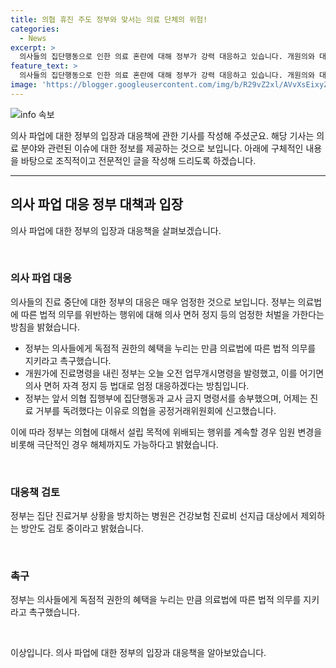 ```yaml
---
title: 의협 휴진 주도 정부와 맞서는 의료 단체의 위험!
categories:
  - News
excerpt: >
  의사들의 집단행동으로 인한 의료 혼란에 대해 정부가 강력 대응하고 있습니다. 개원의와 대학교수들의 진료 중단에 대해 의료법을 준수하고, 그렇지 않을 경우에는 엄격한 처벌을 가할 것이라고 경고했습니다. 또한, 의사협회에 대한 해체까지의 가능성을 시사하며, 집단 행동과 진료 거부에 대한 조치를 검토 중이라고 밝혔습니다. (150자)
feature_text: >
  의사들의 집단행동으로 인한 의료 혼란에 대해 정부가 강력 대응하고 있습니다. 개원의와 대학교수들의 진료 중단에 대해 의료법을 준수하고, 그렇지 않을 경우에는 엄격한 처벌을 가할 것이라고 경고했습니다. 또한, 의사협회에 대한 해체까지의 가능성을 시사하며, 집단 행동과 진료 거부에 대한 조치를 검토 중이라고 밝혔습니다. (150자)
image: 'https://blogger.googleusercontent.com/img/b/R29vZ2xl/AVvXsEixyZcFfHzMRdzZMjFBmAUKJYCLCGyLL1o632UiGVXcaFdKo_bkvkuCioo0uUKlGfBVcT3P84aROyZIXSBEx3Aw5nCQ3pTgDom1WDC4m8eifvWiAmWEEVb4x6G_l8C0QH225ldMjyaFvpxGEBGNO37VmDTDMHGhJPq73UglMfDca1-0aw/s1600/blogspot.png'
---
```


<p><img src="https://blogger.googleusercontent.com/img/b/R29vZ2xl/AVvXsEixyZcFfHzMRdzZMjFBmAUKJYCLCGyLL1o632UiGVXcaFdKo_bkvkuCioo0uUKlGfBVcT3P84aROyZIXSBEx3Aw5nCQ3pTgDom1WDC4m8eifvWiAmWEEVb4x6G_l8C0QH225ldMjyaFvpxGEBGNO37VmDTDMHGhJPq73UglMfDca1-0aw/s1600/blogspot.png" alt="info 속보" /></p>

<p>의사 파업에 대한 정부의 입장과 대응책에 관한 기사를 작성해 주셨군요. 해당 기사는 의료 분야와 관련된 이슈에 대한 정보를 제공하는 것으로 보입니다. 아래에 구체적인 내용을 바탕으로 조직적이고 전문적인 글을 작성해 드리도록 하겠습니다.</p>

<hr />

<h2 data-ke-size="size26">의사 파업 대응 정부 대책과 입장</h2>

<p>의사 파업에 대한 정부의 입장과 대응책을 살펴보겠습니다.</p>

<p data-ke-size="size16">&nbsp;</p>

<h3>의사 파업 대응</h3>

<p>의사들의 진료 중단에 대한 정부의 대응은 매우 엄정한 것으로 보입니다. 정부는 의료법에 따른 법적 의무를 위반하는 행위에 대해 의사 면허 정지 등의 엄정한 처벌을 가한다는 방침을 밝혔습니다.</p>

<ul>
<li>정부는 의사들에게 독점적 권한의 혜택을 누리는 만큼 의료법에 따른 법적 의무를 지키라고 촉구했습니다.</li>
<li>개원가에 진료명령을 내린 정부는 오늘 오전 업무개시명령을 발령했고, 이를 어기면 의사 면허 자격 정지 등 법대로 엄정 대응하겠다는 방침입니다.</li>
<li>정부는 앞서 의협 집행부에 집단행동과 교사 금지 명령서를 송부했으며, 어제는 진료 거부를 독려했다는 이유로 의협을 공정거래위원회에 신고했습니다.</li>
</ul>

<p>이에 따라 정부는 의협에 대해서 설립 목적에 위배되는 행위를 계속할 경우 임원 변경을 비롯해 극단적인 경우 해체까지도 가능하다고 밝혔습니다.</p>

<p data-ke-size="size16">&nbsp;</p>

<h3>대응책 검토</h3>

<p>정부는 집단 진료거부 상황을 방치하는 병원은 건강보험 진료비 선지급 대상에서 제외하는 방안도 검토 중이라고 밝혔습니다.</p>

<p data-ke-size="size16">&nbsp;</p>

<h3>촉구</h3>

<p>정부는 의사들에게 독점적 권한의 혜택을 누리는 만큼 의료법에 따른 법적 의무를 지키라고 촉구했습니다.</p>

<p data-ke-size="size16">&nbsp;</p>

<p>이상입니다. 의사 파업에 대한 정부의 입장과 대응책을 알아보았습니다.</p>

